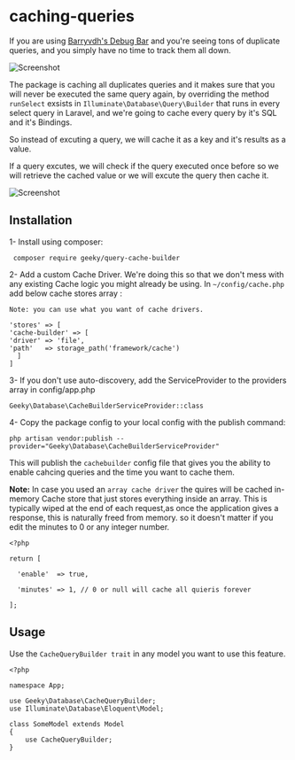 # caching-queries
If you are using [Barryvdh's Debug Bar](https://github.com/barryvdh/laravel-debugbar) and you're seeing tons of duplicate queries, and you simply have no time to track them all down.

![Screenshot](https://image.ibb.co/due1hy/before.png)


The package is caching all duplicates queries and it makes sure that you will never be executed the same query again, by overriding the method `runSelect` exsists in `Illuminate\Database\Query\Builder` that runs in every select query in Laravel, and we're going to cache every query by it's SQL and it's Bindings.

So instead of excuting a query, we will cache it as a key and it's results as a value.

If a query excutes, we will check if the query executed once before so we will retrieve the cached value or we will excute the query then cache it.

![Screenshot](https://image.ibb.co/dT4ted/after.png)


## Installation
1- Install using composer:
    
     composer require geeky/query-cache-builder


2- Add a custom Cache Driver. We're doing this so that we don't mess with any existing Cache logic you might already be using. In `~/config/cache.php` add below cache stores array :

```
Note: you can use what you want of cache drivers.

'stores' => [
'cache-builder' => [
'driver' => 'file',
'path'   => storage_path('framework/cache')
  ]
]

```

3- If you don't use auto-discovery, add the ServiceProvider to the providers array in config/app.php

    Geeky\Database\CacheBuilderServiceProvider::class
 
4- Copy the package config to your local config with the publish command:
     
    php artisan vendor:publish --provider="Geeky\Database\CacheBuilderServiceProvider"
This will publish the `cachebuilder` config file that gives you the ability to enable cahcing queries and the time you want to cache them.

**Note:** In case you used an `array cache driver` the quires will be cached in-memory Cache store that just stores everything inside an array. This is typically wiped at the end of each request,as once the application gives a response, this is naturally freed from memory. so it doesn't matter if you edit the minutes to 0 or any integer number.

```
<?php

return [

  'enable'  => true,

  'minutes' => 1, // 0 or null will cache all quieris forever

];

```


## Usage

Use the `CacheQueryBuilder trait` in any model you want to use this feature.

```
<?php

namespace App;

use Geeky\Database\CacheQueryBuilder;
use Illuminate\Database\Eloquent\Model;

class SomeModel extends Model
{
    use CacheQueryBuilder;
}
```
